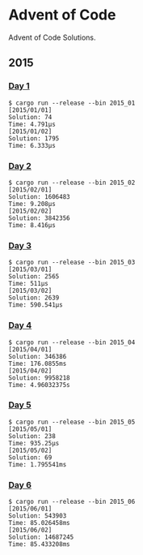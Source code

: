 # Advent of Code

Advent of Code Solutions.

## 2015

### [Day 1](src/bin/2015_01.rs)

```shell
$ cargo run --release --bin 2015_01
[2015/01/01]
Solution: 74
Time: 4.791µs
[2015/01/02]
Solution: 1795
Time: 6.333µs
```

### [Day 2](src/bin/2015_02.rs)

```shell
$ cargo run --release --bin 2015_02
[2015/02/01]
Solution: 1606483
Time: 9.208µs
[2015/02/02]
Solution: 3842356
Time: 8.416µs
```

### [Day 3](src/bin/2015_03.rs)

```shell
$ cargo run --release --bin 2015_03
[2015/03/01]
Solution: 2565
Time: 511µs
[2015/03/02]
Solution: 2639
Time: 590.541µs
```

### [Day 4](src/bin/2015_04.rs)

```shell
$ cargo run --release --bin 2015_04
[2015/04/01]
Solution: 346386
Time: 176.0855ms
[2015/04/02]
Solution: 9958218
Time: 4.96032375s
```

### [Day 5](src/bin/2015_05.rs)

```shell
$ cargo run --release --bin 2015_05
[2015/05/01]
Solution: 238
Time: 935.25µs
[2015/05/02]
Solution: 69
Time: 1.795541ms
```

### [Day 6](src/bin/2015_06.rs)

```shell
$ cargo run --release --bin 2015_06
[2015/06/01]
Solution: 543903
Time: 85.026458ms
[2015/06/02]
Solution: 14687245
Time: 85.433208ms
```
